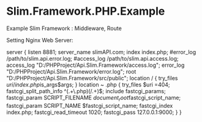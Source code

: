 # Slim.Framework.PHP.Example

Example Slim Framework :
Middleware, Route

Setting Nginx Web Server:

server {
    listen 8881;
    server_name slimAPI.com;
    index index.php;
    #error_log /path/to/slim.api.error.log;
    #access_log /path/to/slim.api.access.log;
    access_log  "D:/PHPProject/Api.Slim.Framework/access.log";
    error_log  "D:/PHPProject/Api.Slim.Framework/error.log";
    root "D:/PHPProject/Api.Slim.Framework/src/public";
    location / {
        try_files $uri /index.php$is_args$args;
    }
    location ~ \.php {
        try_files $uri =404;
        fastcgi_split_path_info ^(.+\.php)(/.+)$;
        include fastcgi_params;
        fastcgi_param SCRIPT_FILENAME $document_root$fastcgi_script_name;
        fastcgi_param SCRIPT_NAME $fastcgi_script_name;
        fastcgi_index index.php;
		fastcgi_read_timeout 1020;
        fastcgi_pass 127.0.0.1:9000;
	}
}
